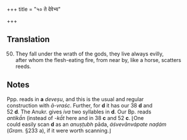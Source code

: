 +++
title = "५० ते देवेभ्य"

+++
## Translation
50. They fall under the wrath of the gods, they live always evilly,  
after whom the flesh-eating fire, from near by, like a horse, scatters  
reeds.

## Notes
Ppp. reads in **a** *deveṣu*, and this is the usual and regular  
construction with *ā-vraśc*. Further, for **d** it has our 38 **d** and  
52 **d**. The Anukr. gives *iva* two syllables in **d**. Our Bp. reads  
*antikā́n* (instead of *-kā́t* here and in 38 **c** and 52 **c**. ⌊One  
could easily scan **d** as an *anuṣṭubh* pāda, *áśvevānvápate naḍám*  
(*Gram.* §233 a), if it were worth scanning.⌋
